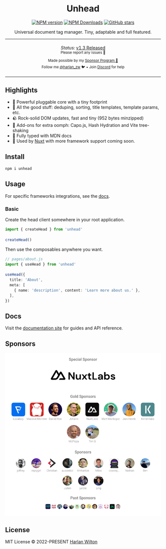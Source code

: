 <h1 align='center'>Unhead</h1>

<p align="center">
<a href='https://github.com/unjs/unhead/actions/workflows/test.yml'>
</a>
<a href="https://www.npmjs.com/package/unhead" target="__blank"><img src="https://img.shields.io/npm/v/unhead?style=flat&colorA=002438&colorB=28CF8D" alt="NPM version"></a>
<a href="https://www.npmjs.com/package/unhead" target="__blank"><img alt="NPM Downloads" src="https://img.shields.io/npm/dm/unhead?flat&colorA=002438&colorB=28CF8D"></a>
<a href="https://github.com/unjs/unhead" target="__blank"><img alt="GitHub stars" src="https://img.shields.io/github/stars/harlan-zw/unhead?flat&colorA=002438&colorB=28CF8D"></a>
</p>


<p align="center">
Universal document <head> tag manager. Tiny, adaptable and full featured.
</p>

<p align="center">
<table>
<tbody>
<td align="center">
<img width="800" height="0" /><br>
<i>Status:</i> <a href="https://github.com/unjs/unhead/releases/tag/v1.3.0">v1.3 Released</a></b> <br>
<sup> Please report any issues 🐛</sup><br>
<sub>Made possible by my <a href="https://github.com/sponsors/harlan-zw">Sponsor Program 💖</a><br> Follow me <a href="https://twitter.com/harlan_zw">@harlan_zw</a> 🐦 • Join <a href="https://discord.gg/275MBUBvgP">Discord</a> for help</sub><br>
<img width="800" height="0" />
</td>
</tbody>
</table>
</p>

## Highlights

- 🌳 Powerful pluggable core with a tiny footprint
- 🍣 All the good stuff: deduping, sorting, title templates, template params, etc.
- 🪨 Rock-solid DOM updates, fast and tiny (952 bytes minzipped)
- 🚀 Add-ons for extra oomph: Capo.js, Hash Hydration and Vite tree-shaking
- 💎 Fully typed with MDN docs
- 🤝 Used by [Nuxt](https://nuxt.com/) with more framework support coming soon.

## Install

```bash
npm i unhead
```

## Usage

For specific frameworks integrations, see the [docs](https://unhead.unjs.io/).

### Basic

Create the head client somewhere in your root application.

```ts
import { createHead } from 'unhead'

createHead()
```

Then use the composables anywhere you want.

```ts
// pages/about.js
import { useHead } from 'unhead'

useHead({
  title: 'About',
  meta: [
    { name: 'description', content: 'Learn more about us.' },
  ],
})
```

## Docs

Visit the [documentation site](https://unhead.unjs.io/) for guides and API reference.

## Sponsors

<p align="center">
  <a href="https://raw.githubusercontent.com/harlan-zw/static/main/sponsors.svg">
    <img src='https://raw.githubusercontent.com/harlan-zw/static/main/sponsors.svg'/>
  </a>
</p>


## License

MIT License © 2022-PRESENT [Harlan Wilton](https://github.com/harlan-zw)
